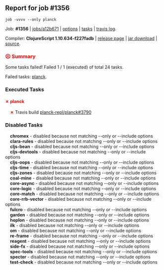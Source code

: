 ## Report for job #1356
```
job -vvvv --only planck
```


Job: **#1356** | [jobs/a12b671](https://github.com/cljs-oss/canary/commit/a12b67177023c3fca67e8727bff05ca84ce39f5e) | [options](options.edn) | [tasks](tasks.edn) | [travis log](https://travis-ci.org/cljs-oss/canary/builds/668372857).

Compiler: **ClojureScript 1.10.634-f227fadb** | [release page](https://github.com/cljs-oss/canary/releases/tag/r1.10.634-f227fadb) | [jar download](https://github.com/cljs-oss/canary/releases/download/r1.10.634-f227fadb/clojurescript-1.10.634-f227fadb.jar) | [source](https://github.com/clojure/clojurescript/commit/f227fadb0f234cbd3c04110c1ce76abf740f283f).

### <b style='color:red'>☹ Summary</b>

Some tasks failed! Failed 1 / 1 (executed) of total 24 tasks.

Failed tasks: [planck](#-planck).

### Executed Tasks

#### <b style='color:red'>&#x2717; planck</b>
&nbsp;&nbsp;&nbsp;&nbsp;<b style='color:red'>&#x2717;</b> Travis build [planck-repl/planck#3790](https://travis-ci.org/planck-repl/planck/builds/668373652)<br>

### Disabled Tasks

&nbsp;&nbsp;&nbsp;&nbsp;**chromex** - disabled because not matching --only or --include options<br>
&nbsp;&nbsp;&nbsp;&nbsp;**clara-rules** - disabled because not matching --only or --include options<br>
&nbsp;&nbsp;&nbsp;&nbsp;**cljs-bean** - disabled because not matching --only or --include options<br>
&nbsp;&nbsp;&nbsp;&nbsp;**cljs-devtools** - disabled because not matching --only or --include options<br>
&nbsp;&nbsp;&nbsp;&nbsp;**cljs-oops** - disabled because not matching --only or --include options<br>
&nbsp;&nbsp;&nbsp;&nbsp;**cljs-time** - disabled because not matching --only or --include options<br>
&nbsp;&nbsp;&nbsp;&nbsp;**cljs-zones** - disabled because not matching --only or --include options<br>
&nbsp;&nbsp;&nbsp;&nbsp;**coal-mine** - disabled because not matching --only or --include options<br>
&nbsp;&nbsp;&nbsp;&nbsp;**core-async** - disabled because not matching --only or --include options<br>
&nbsp;&nbsp;&nbsp;&nbsp;**core-logic** - disabled because not matching --only or --include options<br>
&nbsp;&nbsp;&nbsp;&nbsp;**core-match** - disabled because not matching --only or --include options<br>
&nbsp;&nbsp;&nbsp;&nbsp;**core-rrb-vector** - disabled because not matching --only or --include options<br>
&nbsp;&nbsp;&nbsp;&nbsp;**fulcro** - disabled because not matching --only or --include options<br>
&nbsp;&nbsp;&nbsp;&nbsp;**garden** - disabled because not matching --only or --include options<br>
&nbsp;&nbsp;&nbsp;&nbsp;**hoplon** - disabled because not matching --only or --include options<br>
&nbsp;&nbsp;&nbsp;&nbsp;**ilk** - disabled because not matching --only or --include options<br>
&nbsp;&nbsp;&nbsp;&nbsp;**om** - disabled because not matching --only or --include options<br>
&nbsp;&nbsp;&nbsp;&nbsp;**re-frame** - disabled because not matching --only or --include options<br>
&nbsp;&nbsp;&nbsp;&nbsp;**reagent** - disabled because not matching --only or --include options<br>
&nbsp;&nbsp;&nbsp;&nbsp;**side-fx** - disabled because not matching --only or --include options<br>
&nbsp;&nbsp;&nbsp;&nbsp;**spec-tools** - disabled because not matching --only or --include options<br>
&nbsp;&nbsp;&nbsp;&nbsp;**specter** - disabled because not matching --only or --include options<br>
&nbsp;&nbsp;&nbsp;&nbsp;**test-check** - disabled because not matching --only or --include options<br>